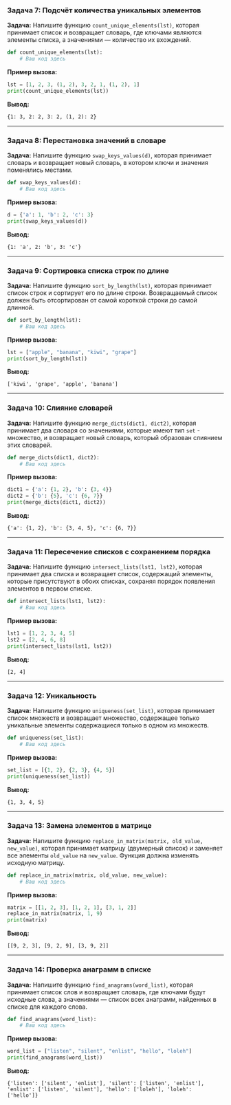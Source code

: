 ### Задача 7: Подсчёт количества уникальных элементов

**Задача:** Напишите функцию `count_unique_elements(lst)`, которая принимает список и возвращает словарь, где ключами являются элементы списка, а значениями — количество их вхождений.

```python
def count_unique_elements(lst):
    # Ваш код здесь
```

**Пример вызова:**

```python
lst = [1, 2, 3, (1, 2), 3, 2, 1, (1, 2), 1]
print(count_unique_elements(lst))
```

**Вывод:**

```terminal
{1: 3, 2: 2, 3: 2, (1, 2): 2}
```

---

### Задача 8: Перестановка значений в словаре

**Задача:** Напишите функцию `swap_keys_values(d)`, которая принимает словарь и возвращает новый словарь, в котором ключи и значения поменялись местами. 

```python
def swap_keys_values(d):
    # Ваш код здесь
```

**Пример вызова:**

```python
d = {'a': 1, 'b': 2, 'c': 3}
print(swap_keys_values(d))
```

**Вывод:**

```terminal
{1: 'a', 2: 'b', 3: 'c'}
```

---

### Задача 9: Сортировка списка строк по длине

**Задача:** Напишите функцию `sort_by_length(lst)`, которая принимает список строк и сортирует его по длине строки. Возвращаемый список должен быть отсортирован от самой короткой строки до самой длинной.

```python
def sort_by_length(lst):
    # Ваш код здесь
```

**Пример вызова:**

```python
lst = ["apple", "banana", "kiwi", "grape"]
print(sort_by_length(lst))
```

**Вывод:**

```terminal
['kiwi', 'grape', 'apple', 'banana']
```

---

### Задача 10: Слияние словарей

**Задача:** Напишите функцию `merge_dicts(dict1, dict2)`, которая принимает два словаря со значениями, которые имеют тип `set` - множество, и возвращает новый словарь, который образован слиянием этих словарей.

```python
def merge_dicts(dict1, dict2):
    # Ваш код здесь
```

**Пример вызова:**

```python
dict1 = {'a': {1, 2}, 'b': {3, 4}}
dict2 = {'b': {5}, 'c': {6, 7}}
print(merge_dicts(dict1, dict2))
```

**Вывод:**

```terminal
{'a': {1, 2}, 'b': {3, 4, 5}, 'c': {6, 7}}
```

---

### Задача 11: Пересечение списков с сохранением порядка

**Задача:** Напишите функцию `intersect_lists(lst1, lst2)`, которая принимает два списка и возвращает список, содержащий элементы, которые присутствуют в обоих списках, сохраняя порядок появления элементов в первом списке.

```python
def intersect_lists(lst1, lst2):
    # Ваш код здесь
```

**Пример вызова:**

```python
lst1 = [1, 2, 3, 4, 5]
lst2 = [2, 4, 6, 8]
print(intersect_lists(lst1, lst2))
```

**Вывод:**

```terminal
[2, 4]
```

---

### Задача 12: Уникальность

**Задача:** Напишите функцию `uniqueness(set_list)`, которая принимает список множеств и возвращает множество, содержащее только уникальные элементы содержащиеся только в одном из множеств.

```python
def uniqueness(set_list):
    # Ваш код здесь
```

**Пример вызова:**

```python
set_list = [{1, 2}, {2, 3}, {4, 5}]
print(uniqueness(set_list))
```

**Вывод:**

```terminal
{1, 3, 4, 5}
```

---

### Задача 13: Замена элементов в матрице

**Задача:** Напишите функцию `replace_in_matrix(matrix, old_value, new_value)`, которая принимает матрицу (двумерный список) и заменяет все элементы `old_value` на `new_value`. Функция должна изменять исходную матрицу.

```python
def replace_in_matrix(matrix, old_value, new_value):
    # Ваш код здесь
```

**Пример вызова:**

```python
matrix = [[1, 2, 3], [1, 2, 1], [3, 1, 2]]
replace_in_matrix(matrix, 1, 9)
print(matrix)
```

**Вывод:**

```terminal
[[9, 2, 3], [9, 2, 9], [3, 9, 2]]
```

---

### Задача 14: Проверка анаграмм в списке

**Задача:** Напишите функцию `find_anagrams(word_list)`, которая принимает список слов и возвращает словарь, где ключами будут исходные слова, а значениями — список всех анаграмм, найденных в списке для каждого слова. 

```python
def find_anagrams(word_list):
    # Ваш код здесь
```

**Пример вызова:**

```python
word_list = ["listen", "silent", "enlist", "hello", "loleh"]
print(find_anagrams(word_list))
```

**Вывод:**

```terminal
{'listen': ['silent', 'enlist'], 'silent': ['listen', 'enlist'], 'enlist': ['listen', 'silent'], 'hello': ['loleh'], 'loleh': ['hello']}
```
